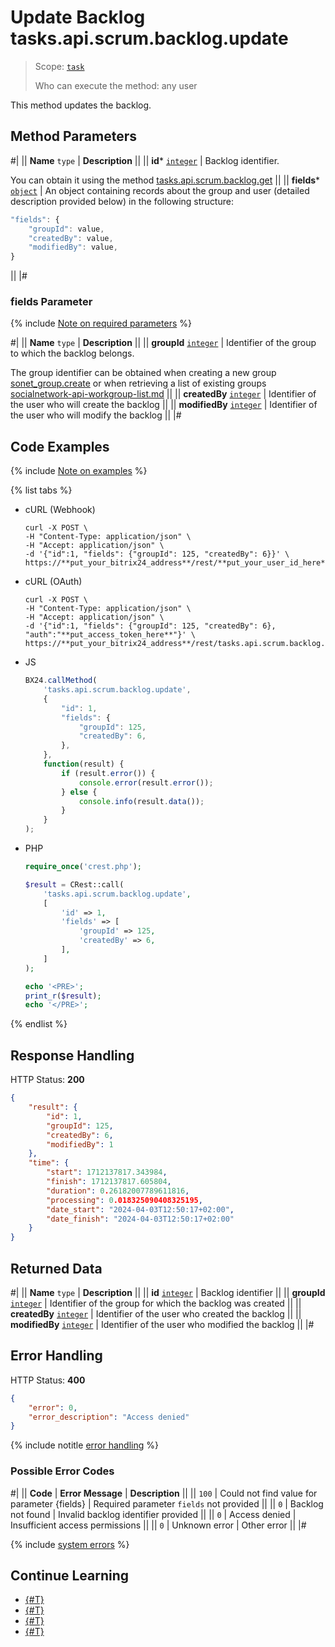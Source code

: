# Update Backlog tasks.api.scrum.backlog.update

> Scope: [`task`](../../../scopes/permissions.md)
>
> Who can execute the method: any user

This method updates the backlog.

## Method Parameters

#|
|| **Name**
`type` | **Description** ||
|| **id***
[`integer`](../../../data-types.md) | Backlog identifier.

You can obtain it using the method [tasks.api.scrum.backlog.get](./tasks-api-scrum-backlog-get.md) ||
|| **fields***
[`object`](../../../data-types.md) | An object containing records about the group and user (detailed description provided below) in the following structure:

```js
"fields": {
    "groupId": value,
    "createdBy": value,
    "modifiedBy": value,
}    
```
||
|#

### fields Parameter

{% include [Note on required parameters](../../../../_includes/required.md) %}

#|
|| **Name**
`type` | **Description** ||
|| **groupId**
[`integer`](../../../data-types.md) | Identifier of the group to which the backlog belongs.

The group identifier can be obtained when creating a new group [sonet_group.create](../../sonet-group-create.md) or when retrieving a list of existing groups [socialnetwork-api-workgroup-list.md](../../socialnetwork-api-workgroup-list.md) ||
|| **createdBy**
[`integer`](../../../data-types.md) | Identifier of the user who will create the backlog ||
|| **modifiedBy**
[`integer`](../../../data-types.md) | Identifier of the user who will modify the backlog ||
|#

## Code Examples

{% include [Note on examples](../../../../_includes/examples.md) %}

{% list tabs %}

- cURL (Webhook)

    ```http
    curl -X POST \
    -H "Content-Type: application/json" \
    -H "Accept: application/json" \
    -d '{"id":1, "fields": {"groupId": 125, "createdBy": 6}}' \
    https://**put_your_bitrix24_address**/rest/**put_your_user_id_here**/**put_your_webhook_here**/tasks.api.scrum.backlog.update
    ```

- cURL (OAuth)

    ```http
    curl -X POST \
    -H "Content-Type: application/json" \
    -H "Accept: application/json" \
    -d '{"id":1, "fields": {"groupId": 125, "createdBy": 6}, "auth":"**put_access_token_here**"}' \
    https://**put_your_bitrix24_address**/rest/tasks.api.scrum.backlog.update
    ```

- JS

    ```js
    BX24.callMethod(
        'tasks.api.scrum.backlog.update',
        {
            "id": 1,
            "fields": {
                "groupId": 125,
                "createdBy": 6,
            },
        },
        function(result) {
            if (result.error()) {
                console.error(result.error());
            } else {
                console.info(result.data());
            }
        }
    );
    ```

- PHP

    ```php
    require_once('crest.php');

    $result = CRest::call(
        'tasks.api.scrum.backlog.update',
        [
            'id' => 1,
            'fields' => [
                'groupId' => 125,
                'createdBy' => 6,
            ],
        ]
    );

    echo '<PRE>';
    print_r($result);
    echo '</PRE>';
    ```

{% endlist %}

## Response Handling

HTTP Status: **200**

```json
{
    "result": {
        "id": 1,
        "groupId": 125,
        "createdBy": 6,
        "modifiedBy": 1
    },
    "time": {
        "start": 1712137817.343984,
        "finish": 1712137817.605804,
        "duration": 0.26182007789611816,
        "processing": 0.018325090408325195,
        "date_start": "2024-04-03T12:50:17+02:00",
        "date_finish": "2024-04-03T12:50:17+02:00"
    }
}
```

## Returned Data

#|
|| **Name**
`type` | **Description** ||
|| **id**
[`integer`](../../../data-types.md) | Backlog identifier ||
|| **groupId**
[`integer`](../../../data-types.md) | Identifier of the group for which the backlog was created ||
|| **createdBy**
[`integer`](../../../data-types.md) | Identifier of the user who created the backlog ||
|| **modifiedBy**
[`integer`](../../../data-types.md) | Identifier of the user who modified the backlog ||
|#

## Error Handling

HTTP Status: **400**

```json
{
    "error": 0,
    "error_description": "Access denied"
}
```

{% include notitle [error handling](../../../../_includes/error-info.md) %}

### Possible Error Codes

#|
|| **Code** | **Error Message** | **Description** ||
|| `100` | Could not find value for parameter {fields} | Required parameter `fields` not provided ||
|| `0` | Backlog not found | Invalid backlog identifier provided ||
|| `0` | Access denied | Insufficient access permissions ||
|| `0` | Unknown error | Other error ||
|#

{% include [system errors](../../../../_includes/system-errors.md) %}

## Continue Learning

- [{#T}](./tasks-api-scrum-backlog-add.md)
- [{#T}](./tasks-api-scrum-backlog-get.md)
- [{#T}](./tasks-api-scrum-backlog-delete.md)
- [{#T}](./tasks-api-scrum-backlog-get-fields.md)